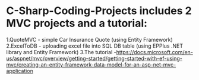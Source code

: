 # C-Sharp-Coding-Projects includes 2 MVC projects and a tutorial:

1.QuoteMVC - simple Car Insurance Quote (using Entity Framework) 
2.ExcelToDB - uploading excel file into SQL DB table (using EPPlus .NET library and Entity Framework)
3.The tutorial -https://docs.microsoft.com/en-us/aspnet/mvc/overview/getting-started/getting-started-with-ef-using-mvc/creating-an-entity-framework-data-model-for-an-asp-net-mvc-application
